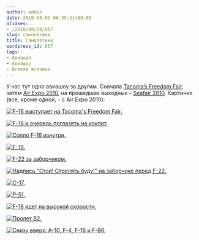 ```yaml
---
author: admin
date: 2010-08-09 06:35:21+00:00
aliases:
- /2010/08/08/867
slug: самолётики
title: Самолётики
wordpress_id: 867
tags:
- Авиация
- Авиашоу
- Всякая всячина
---
```


У нас тут одно авиашоу за другим. Сначала [Tacoma’s Freedom Fair](http://www.freedomfair.com/airshow.html), затем [Air Expo 2010](http://www.jblmmwr.com/airexpo/), на прошедших выходных – [Seafair 2010](http://www.seafair.com/weekend/airshow/). Картинки (все, кроме одной, - с Air Expo 2010):

[![F-16 выступает на Tacoma's Freedom Fair.](/2010/08/F-16-Fighting-Falcon-performs-at-Tacomas-Freedom-Fair-300x196.jpg)](/2010/08/F-16-Fighting-Falcon-performs-at-Tacomas-Freedom-Fair.jpg)

[![F-16 и очередь поглазеть на кокпит.](/2010/08/IMG_3039-300x156.jpg)](/2010/08/IMG_3039.jpg)

[![Сопло F-16 изнутри.](/2010/08/IMG_3047-300x199.jpg)](/2010/08/IMG_3047.jpg)

<!--more-->

[![F-18.](/2010/08/IMG_3227-300x158.jpg)](/2010/08/IMG_3227.jpg)

[![F-22 за заборчиком.](/2010/08/IMG_3252-300x156.jpg)](/2010/08/IMG_3252.jpg)

[![Надпись "Стой! Стрелять буду!" на заборчике перед F-22.](/2010/08/IMG_3260-300x240.jpg)](/2010/08/IMG_3260.jpg)

[![C-17.](/2010/08/IMG_3342-300x200.jpg)](/2010/08/IMG_3342.jpg)

[![P-51.](/2010/08/IMG_3376-300x199.jpg)](/2010/08/IMG_3376.jpg)

[![F-18 идет на высокой скорости.](/2010/08/IMG_3403-300x200.jpg)](/2010/08/IMG_3403.jpg)

[![Пролет B2.](/2010/08/IMG_3696-300x200.jpg)](/2010/08/IMG_3696.jpg)

[![Снизу вверх: A-10, F-4, F-16 и F-86.](/2010/08/IMG_3747-300x199.jpg)](/2010/08/IMG_3747.jpg)
